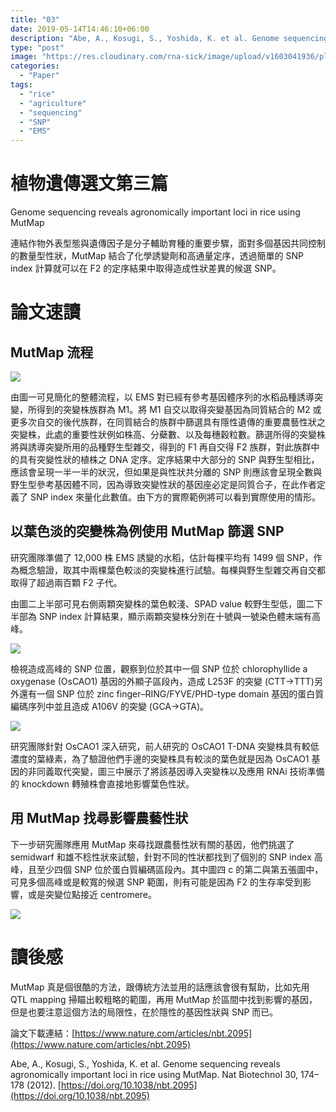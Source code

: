 ```yaml
---
title: "03"
date: 2019-05-14T14:46:10+06:00
description: "Abe, A., Kosugi, S., Yoshida, K. et al. Genome sequencing reveals agronomically important loci in rice using MutMap. Nat Biotechnol 30, 174–178 (2012). https://doi.org/10.1038/nbt.2095"
type: "post"
image: "https://res.cloudinary.com/rna-sick/image/upload/v1603041936/plantgenetics/03/4_kpjvre.png"
categories:
  - "Paper"
tags:
  - "rice"
  - "agriculture"
  - "sequencing"
  - "SNP"
  - "EMS"
---
```

# 植物遺傳選文第三篇

Genome sequencing reveals agronomically important loci in rice using MutMap

連結作物外表型態與遺傳因子是分子輔助育種的重要步驟，面對多個基因共同控制的數量型性狀，MutMap 結合了化學誘變劑和高通量定序，透過簡單的 SNP index 計算就可以在 F2 的定序結果中取得造成性狀差異的候選 SNP。

# 論文速讀

## MutMap 流程

![](https://res.cloudinary.com/rna-sick/image/upload/v1603041935/plantgenetics/03/2_wtobft.png)

由圖一可見簡化的整體流程，以 EMS 對已經有參考基因體序列的水稻品種誘導突變，所得到的突變株族群為 M1。將 M1 自交以取得突變基因為同質結合的 M2 或更多次自交的後代族群，在同質結合的族群中篩選具有隱性遺傳的重要農藝性狀之突變株，此處的重要性狀例如株高、分蘗數、以及每穗穀粒數。篩選所得的突變株將與誘導突變所用的品種野生型雜交，得到的 F1 再自交得 F2 族群，對此族群中的具有突變性狀的植株之 DNA 定序。定序結果中大部分的 SNP 與野生型相比，應該會呈現一半一半的狀況，但如果是與性狀共分離的 SNP  則應該會呈現全數與野生型參考基因體不同，因為導致突變性狀的基因座必定是同質合子，在此作者定義了 SNP index 來量化此數值。由下方的實際範例將可以看到實際使用的情形。

## 以葉色淡的突變株為例使用 MutMap 篩選 SNP

研究團隊準備了 12,000 株 EMS 誘變的水稻，估計每棵平均有 1499 個 SNP，作為概念驗證，取其中兩棵葉色較淡的突變株進行試驗。每棵與野生型雜交再自交都取得了超過兩百顆 F2 子代。

由圖二上半部可見右側兩顆突變株的葉色較淺、SPAD value 較野生型低，圖二下半部為 SNP index 計算結果，顯示兩顆突變株分別在十號與一號染色體末端有高峰。

![](https://res.cloudinary.com/rna-sick/image/upload/v1603041936/plantgenetics/03/3_nfksbj.png)

檢視造成高峰的 SNP 位置，觀察到位於其中一個 SNP 位於 chlorophyllide a oxygenase (OsCAO1) 基因的外顯子區段內，造成 L253F 的突變 (CTT→TTT)另外還有一個 SNP 位於 zinc finger–RING/FYVE/PHD-type domain 基因的蛋白質編碼序列中並且造成 A106V 的突變 (GCA→GTA)。

![](https://res.cloudinary.com/rna-sick/image/upload/v1603041936/plantgenetics/03/4_kpjvre.png)

研究團隊針對 OsCAO1 深入研究，前人研究的 OsCAO1 T-DNA 突變株具有較低濃度的葉綠素，為了驗證他們手邊的突變株具有較淡的葉色就是因為 OsCAO1 基因的非同義取代突變，圖三中展示了將該基因導入突變株以及應用 RNAi 技術準備的 knockdown 轉殖株會直接地影響葉色性狀。

## 用 MutMap 找尋影響農藝性狀

下一步研究團隊應用 MutMap 來尋找跟農藝性狀有關的基因，他們挑選了 semidwarf 和雄不稔性狀來試驗，針對不同的性狀都找到了個別的 SNP index 高峰，且至少四個 SNP 位於蛋白質編碼區段內。其中圖四 c 的第二與第五張圖中，可見多個高峰或是較寬的候選 SNP 範圍，則有可能是因為 F2 的生存率受到影響，或是突變位點接近 centromere。

![](https://res.cloudinary.com/rna-sick/image/upload/v1603041936/plantgenetics/03/5_ggq43n.png)

# 讀後感

MutMap 真是個很酷的方法，跟傳統方法並用的話應該會很有幫助，比如先用 QTL mapping 掃瞄出較粗略的範圍，再用 MutMap 於區間中找到影響的基因，但是也要注意這個方法的局限性，在於隱性的基因性狀與 SNP 而已。

論文下載連結：[https://www.nature.com/articles/nbt.2095](https://www.nature.com/articles/nbt.2095)

Abe, A., Kosugi, S., Yoshida, K. et al. Genome sequencing reveals agronomically important loci in rice using MutMap. Nat Biotechnol 30, 174–178 (2012). [https://doi.org/10.1038/nbt.2095](https://doi.org/10.1038/nbt.2095)
